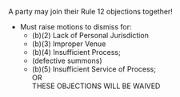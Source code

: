 A party may join their Rule 12 objections together!  
- Must raise motions to dismiss for:  
	- (b)(2) Lack of Personal Jurisdiction  
	- (b)(3) Improper Venue  
	- (b)(4) Insufficient Process;  
	- (defective summons)  
	- (b)(5) Insufficient Service of Process;  
OR  
THESE OBJECTIONS WILL BE WAIVED

